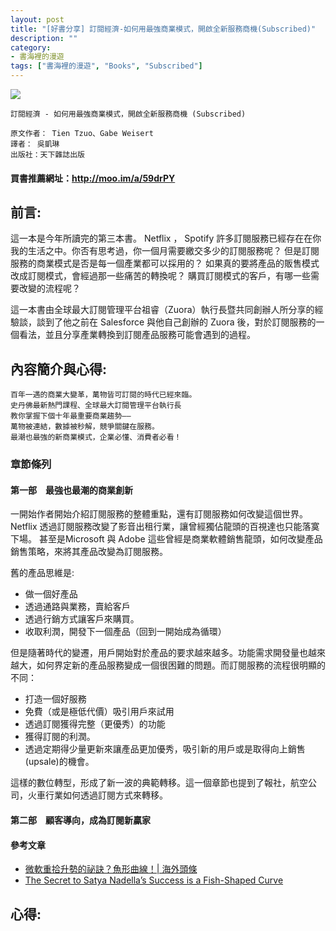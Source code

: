 ```yaml
---
layout: post
title: "[好書分享] 訂閱經濟-如何用最強商業模式，開啟全新服務商機(Subscribed)"
description: ""
category: 
- 書海裡的漫遊
tags: ["書海裡的漫遊", "Books", "Subscribed"]
---
```


<div><a href="http://moo.im/a/59drPY" title="訂閱經濟"><img src="https://cdn.readmoo.com/cover/ea/klcinhi_210x315.jpg?v=0"></a></div>

```
訂閱經濟 - 如何用最強商業模式，開啟全新服務商機 (Subscribed)

原文作者： Tien Tzuo、Gabe Weisert  
譯者： 吳凱琳  
出版社：天下雜誌出版 
```

#### 買書推薦網址：<http://moo.im/a/59drPY>

## 前言:

這一本是今年所讀完的第三本書。 Netflix ， Spotify 許多訂閱服務已經存在在你我的生活之中。你否有思考過，你一個月需要繳交多少的訂閱服務呢？ 但是訂閱服務的商業模式是否是每一個產業都可以採用的？ 如果真的要將產品的販售模式改成訂閱模式，會經過那一些痛苦的轉換呢？  購買訂閱模式的客戶，有哪一些需要改變的流程呢？

這一本書由全球最大訂閱管理平台祖睿（Zuora）執行長暨共同創辦人所分享的經驗談，談到了他之前在 Salesforce 與他自己創辦的 Zuora 後，對於訂閱服務的一個看法，並且分享產業轉換到訂閱產品服務可能會遇到的過程。


## 內容簡介與心得:

```
百年一遇的商業大變革，萬物皆可訂閱的時代已經來臨。
史丹佛最新熱門課程、全球最大訂閱管理平台執行長
教你掌握下個十年最重要商業趨勢——
萬物被連結，數據被秒解，競爭關鍵在服務。
最潮也最強的新商業模式，企業必懂、消費者必看！
```

### 章節條列

#### 第一部　最強也最潮的商業創新

一開始作者開始介紹訂閱服務的整體重點，還有訂閱服務如何改變這個世界。 Netflix 透過訂閱服務改變了影音出租行業，讓曾經獨佔龍頭的百視達也只能落寞下場。 甚至是Microsoft 與 Adobe 這些曾經是商業軟體銷售龍頭，如何改變產品銷售策略，來將其產品改變為訂閱服務。

舊的產品思維是:

- 做一個好產品
- 透過通路與業務，賣給客戶
- 透過行銷方式讓客戶來購買。
- 收取利潤，開發下一個產品（回到一開始成為循環）

但是隨著時代的變遷，用戶開始對於產品的要求越來越多。功能需求開發量也越來越大，如何界定新的產品服務變成一個很困難的問題。而訂閱服務的流程很明顯的不同：

- 打造一個好服務
- 免費（或是極低代價）吸引用戶來試用
- 透過訂閱獲得完整（更優秀）的功能
- 獲得訂閱的利潤。
- 透過定期得少量更新來讓產品更加優秀，吸引新的用戶或是取得向上銷售(upsale)的機會。

這樣的數位轉型，形成了新一波的典範轉移。這一個章節也提到了報社，航空公司，火車行業如何透過訂閱方式來轉移。



#### 第二部　顧客導向，成為訂閱新贏家



#### 參考文章

- [微軟重拾升勢的祕訣？魚形曲線！| 海外頭條](https://www.mdeditor.tw/pl/prIG/zh-tw)
- [The Secret to Satya Nadella’s Success is a Fish-Shaped Curve](https://marker.medium.com/how-satya-nadella-made-microsoft-into-a-fish-bf2034136d60)



## 心得:


